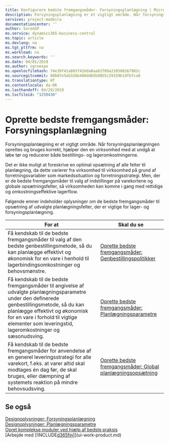 ```yaml
---
title: Konfigurere bedste fremgangsmåder- Forsyningsplanlægning | Microsoft Docs
description: Forsyningsplanlægning er et vigtigt område. Når forsyningsplanlægningen oprettes og bruges korrekt, hjælper den en virksomhed med at undgå at løbe tør og reducerer både bestillings- og lageromkostningerne.
services: project-madeira
documentationcenter: ''
author: SorenGP
ms.service: dynamics365-business-central
ms.topic: article
ms.devlang: na
ms.tgt_pltfrm: na
ms.workload: na
ms.search.keywords: ''
ms.date: 04/01/2019
ms.author: sgroespe
ms.openlocfilehash: 74e39f41a885f42dda8aa62f09a210508167982c
ms.sourcegitcommit: 60b87e5eb32bb408dd65b9855c29159b1dfbfca8
ms.translationtype: HT
ms.contentlocale: da-DK
ms.lasthandoff: 04/29/2019
ms.locfileid: "1250430"
---
```

# <a name="setup-best-practices-supply-planning"></a>Oprette bedste fremgangsmåder: Forsyningsplanlægning
Forsyningsplanlægning er et vigtigt område. Når forsyningsplanlægningen oprettes og bruges korrekt, hjælper den en virksomhed med at undgå at løbe tør og reducerer både bestillings- og lageromkostningerne.  

 Det er ikke muligt at foreskrive en optimal opsætning af alle felter til planlægning, da dette varierer fra virksomhed til virksomhed på grund af forretningsvariabler som markedssituation og forretningsstrategi. Men, der er de bedste fremgangsmåder til valg af indstillinger på varekortene og globale opsætningsfelter, så virksomheden kan komme i gang med rettidige og omkostningseffektive lagerflow.  

 Følgende emner indeholder oplysninger om de bedste fremgangsmåder til opsætning af udvalgte planlægningsfelter, der er vigtige for lager- og forsyningsplanlægning.  

|**For at**|**Skal du se**|  
|------------|-------------|  
|Få kendskab til de bedste fremgangsmåder til valg af den bedste genbestillingsmetode, så du kan planlægge effektivt og økonomisk for en vare i henhold til lagerbindingsomkostninger og behovsmønstre.|[Oprette bedste fremgangsmåder: Genbestillingspolitikker](setup-best-practices-reordering-policies.md)|  
|Få kendskab til de bedste fremgangsmåder til angivelse af udvalgte planlægningsparametre under den definerede genbestillingsmetode, så du kan planlægge effektivt og økonomisk for en vare i forhold til vigtige elementer som leveringstid, lageromkostninger og sæsonudsving.|[Oprette bedste fremgangsmåder: Planlægningsparametre](setup-best-practices-planning-parameters.md)|  
|Få kendskab til de bedste fremgangsmåder for anvendelse af en generel leveringsstrategi for alle varekort, f.eks. at varer altid skal modtages én dag før, de skal bruges, eller dæmpning af systemets reaktion på mindre behovsudsving.|[Oprette bedste fremgangsmåder: Global planlægningsopsætning](setup-best-practices-global-planning-setup.md)|  

## <a name="see-also"></a>Se også  
 [Designoplysninger: Forsyningsplanlægning](design-details-supply-planning.md)   
 [Designoplysninger: Planlægningsparametre](design-details-planning-parameters.md)   
 [Opret komplekse moduler ved hjælp af bedste praksis](set-up-complex-application-areas-using-best-practices.md)  
 [Arbejde med [!INCLUDE[d365fin](includes/d365fin_md.md)]](ui-work-product.md)
